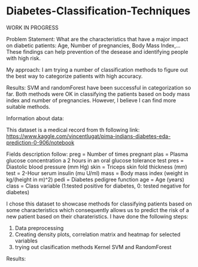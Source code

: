 # Diabetes-Classification-Techniques

WORK IN PROGRESS

Problem Statement: What are the characteristics that have a major impact on diabetic patients: Age, Number of pregnancies, Body Mass Index,... These findings can help prevention of the desease and identifying people with high risk. 

My approach: I am trying a number of classification methods to figure out the best way to categorize patients with high accuracy. 

Results: SVM and randomForest have been successful in categorization so far. Both methods were OK in classifying the patients based on body mass index and number of pregnancies. However, I believe I can find more suitable methods.  


Information about data: 

This dataset is a medical record from th following link: https://www.kaggle.com/vincentlugat/pima-indians-diabetes-eda-prediction-0-906/notebook

Fields description follow:
preg = Number of times pregnant
plas = Plasma glucose concentration a 2 hours in an oral glucose tolerance test
pres = Diastolic blood pressure (mm Hg)
skin = Triceps skin fold thickness (mm)
test = 2-Hour serum insulin (mu U/ml)
mass = Body mass index (weight in kg/(height in m)^2)
pedi = Diabetes pedigree function
age = Age (years)
class = Class variable (1:tested positive for diabetes, 0: tested negative for diabetes)

I chose this dataset to showcase methods for classifying patients based on some characteristics which consequently allows us to predict the risk 
of a new patient based on their charateristics.
I have done the following steps:
1. Data preprocessing
2. Creating density plots, correlation matrix and heatmap for selected variables
3. trying out clasification methods Kernel SVM and RandomForest

Results: 

